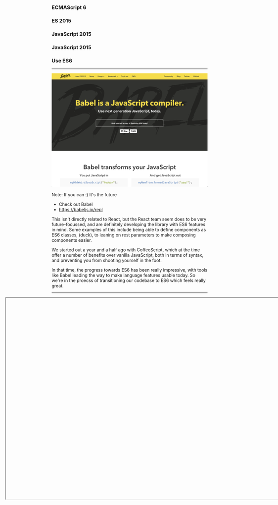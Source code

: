 ### ECMAScript 6<!-- .element: style="text-decoration: line-through; color: #AAA;" -->
### ES 2015<!-- .element: style="text-decoration: line-through; color: #AAA;" -->
### JavaScript 2015<!-- .element: style="text-decoration: line-through; color: #AAA;" -->
### JavaScript 2015<!-- .element: style="text-decoration: line-through; color: #AAA;" -->
### Use ES6


---

![babel](../../images/babel.png)<!-- .element: width="700"-->

Note:
If you can :)
It's the future
- Check out Babel
- https://babeljs.io/repl

This isn't directly related to React, but the React team seem does to be very future-focussed, and are definitely developing the library with ES6 features in mind. Some examples of this include being able to define components as ES6 classes, (duck), to leaning on rest parameters to make composing components easier.

We started out a year and a half ago with CoffeeScript, which at the time offer a number of benefits over vanilla JavaScript, both in terms of syntax, and preventing you from shooting yourself in the foot.

In that time, the progress towards ES6 has been really impressive, with tools like Babel leading the way to make language features usable today. So we're in the proecss of transitioning our codebase to ES6 which feels really great.


---

<iframe width="1280px" style="max-width: 1280px; margin-left: -150px;" height="650px" data-src="https://babeljs.io/repl/#?experimental=true&evaluate=true&loose=false&spec=false&code=export%20class%20Counter%20extends%20React.Component%20%7B%0A%20%20constructor(props)%20%7B%0A%20%20%20%20super(props)%3B%0A%20%20%20%20this.state%20%3D%20%7Bcount%3A%20props.initialCount%7D%3B%0A%20%20%7D%0A%20%20tick()%20%7B%0A%20%20%20%20this.setState(%7Bcount%3A%20this.state.count%20%2B%201%7D)%3B%0A%20%20%7D%0A%20%20render()%20%7B%0A%20%20%20%20return%20(%0A%20%20%20%20%20%20%3Cdiv%20onClick%3D%7Bthis.tick.bind(this)%7D%3E%0A%20%20%20%20%20%20%20%20Clicks%3A%20%7Bthis.state.count%7D%0A%20%20%20%20%20%20%3C%2Fdiv%3E%0A%20%20%20%20)%3B%0A%20%20%7D%0A%7D%0ACounter.propTypes%20%3D%20%7B%20initialCount%3A%20React.PropTypes.number%20%7D%3B%0ACounter.defaultProps%20%3D%20%7B%20initialCount%3A%200%20%7D%3B" />  

